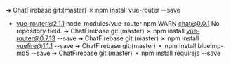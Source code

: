 ➜  ChatFirebase git:(master) ✗ npm install vue-router --save
- vue-router@2.1.1 node_modules/vue-router
npm WARN chat@0.0.1 No repository field.
➜  ChatFirebase git:(master) ✗ npm install vue-router@0.7.13 --save
➜  ChatFirebase git:(master) ✗ npm install vuefire@1.1.1 --save
➜  ChatFirebase git:(master) ✗ npm install blueimp-md5 --save
➜  ChatFirebase git:(master) ✗ npm install requirejs --save
